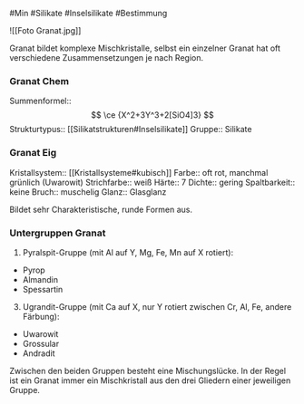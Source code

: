 #Min #Silikate #Inselsilikate #Bestimmung 

![[Foto Granat.jpg]]

Granat bildet komplexe Mischkristalle, selbst ein einzelner Granat hat oft verschiedene Zusammensetzungen je nach Region.

### Granat Chem

Summenformel:: $$ \ce {X^2+3Y^3+2[SiO4]3} $$
Strukturtypus:: [[Silikatstrukturen#Inselsilikate]]
Gruppe:: Silikate

### Granat Eig

Kristallsystem:: [[Kristallsysteme#kubisch]]
Farbe:: oft rot, manchmal grünlich (Uwarowit)
Strichfarbe:: weiß
Härte:: 7
Dichte:: gering
Spaltbarkeit:: keine 
Bruch:: muschelig
Glanz:: Glasglanz

Bildet sehr Charakteristische, runde Formen aus.

### Untergruppen Granat

1. Pyralspit-Gruppe (mit Al auf Y, Mg, Fe, Mn auf X rotiert):
- Pyrop
- Almandin
- Spessartin
3. Ugrandit-Gruppe (mit Ca auf X, nur Y rotiert zwischen Cr, Al, Fe, andere Färbung):
- Uwarowit
- Grossular
- Andradit

Zwischen den beiden Gruppen besteht eine Mischungslücke. In der Regel ist ein Granat immer ein Mischkristall aus den drei Gliedern einer jeweiligen Gruppe.





